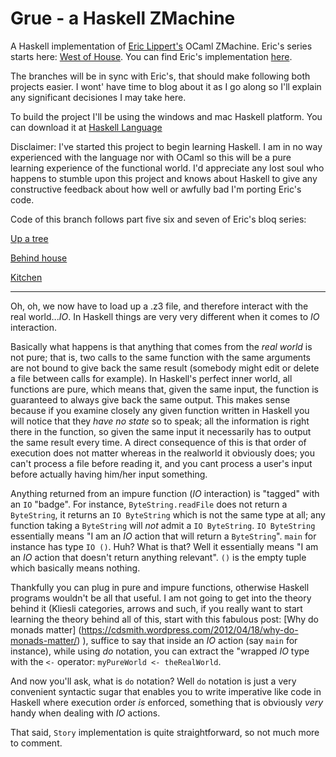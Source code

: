 # Grue - a Haskell ZMachine
A Haskell implementation of [Eric Lippert's](http://ericlippert.com/) OCaml ZMachine. Eric's series starts here: [West of House](http://ericlippert.com/2016/02/01/west-of-house/). You can find Eric's implementation [here](https://github.com/ericlippert/flathead).

The branches will be in sync with Eric's, that should make following both projects easier. I wont' have time to blog about it as I go along so I'll explain any significant decisiones I may take here.

To build the project I'll be using the windows and mac Haskell platform. You can download it at [Haskell Language](https://www.haskell.org/)

Disclaimer: I've started this project to begin learning Haskell. I am in no way experienced with the language nor with OCaml so this will be a pure learning experience of the functional world. I'd appreciate any lost soul who happens to stumble upon this project and knows about Haskell to give any constructive feedback about how well or awfully bad I'm porting Eric's code.

Code of this branch follows part five six and seven of Eric's bloq series:

[Up a tree](http://ericlippert.com/2016/02/09/up-a-tree/)

[Behind house](http://ericlippert.com/2016/02/10/behind-house/)

[Kitchen](http://ericlippert.com/2016/02/12/kitchen/)

------------------------------

Oh, oh, we now have to load up a .z3 file, and therefore interact with the real world...*IO*. In Haskell things are very very different when it comes to *IO* interaction.

Basically what happens is that anything that comes from the *real world* is not pure; that is, two calls to the same function with the same arguments are not bound to give back the same result (somebody might edit or delete a file between calls for example). In Haskell's perfect inner world, all functions are pure, which means that, given the same input, the function is guaranteed to always give back the same output. This makes sense because if you examine closely any given function written in Haskell you will notice that they *have no state* so to speak; all the information is right there in the function, so given the same input it necessarily has to output the same result every time. A direct consequence of this is that order of execution does not matter whereas in the realworld it obviously does; you can't process a file before reading it, and you cant process a user's input before actually having him/her input something.

Anything returned from an impure function (*IO* interaction) is "tagged" with an `IO` "badge". For instance, `ByteString.readFile` does not return a `ByteString`, it returns an `IO ByteString` which is not the same type at all; any function taking a `ByteString` will *not* admit a `IO ByteString`. `IO ByteString` essentially means "I am an *IO* action that will return a `ByteString`". `main` for instance has type `IO ()`. Huh? What is that? Well it essentially means "I am an *IO* action that doesn't return anything relevant". `()` is the empty tuple which basically means nothing.

Thankfully you can plug in pure and impure functions, otherwise Haskell programs wouldn't be all that useful. I am not going to get into the theory behind it (Kliesli categories, arrows and such, if you really want to start learning the theory behind all of this, start with this fabulous post: [Why do monads matter] (https://cdsmith.wordpress.com/2012/04/18/why-do-monads-matter/) ), suffice to say that inside an *IO* action (say `main` for instance), while using *do* notation, you can extract the "wrapped *IO* type with the `<-` operator: `myPureWorld <- theRealWorld`.

And now you'll ask, what is `do` notation? Well `do` notation is just a very convenient syntactic sugar that enables you to write imperative like code in Haskell where execution order *is* enforced, something that is obviously *very* handy when dealing with *IO* actions.

That said, `Story` implementation is quite straightforward, so not much more to comment.
